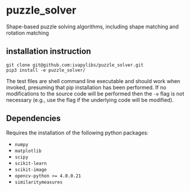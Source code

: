 # puzzle_solver
Shape-based puzzle solving algorithms, including shape matching and rotation matching

## installation instruction


```
git clone git@github.com:ivapylibs/puzzle_solver.git
pip3 install -e puzzle_solver/
```

The test files are shell command line executable and should work when
invoked, presuming that pip installation has been performed.  If no
modifications to the source code will be performed then the ``-e`` flag
is not necessary (e.g., use the flag if the underlying code will be
modified).

## Dependencies

Requires the installation of the following python packages:

- ```numpy```
- ```matplotlib```
- ```scipy```
- ```scikit-learn```
- ```scikit-image```
- ```opencv-python >= 4.0.0.21```
- ```similaritymeasures```

